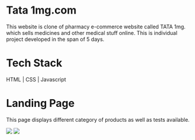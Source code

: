 <h1>Tata 1mg.com</h1>
This website is clone of pharmacy e-commerce website called TATA 1mg. which sells medicines and other medical stuff online. This is individual project developed in the span of 5 days.

<h1>Tech Stack</h1>
<p>HTML | CSS | Javascript</p>
<h1>Landing Page</h1>
<p>This page displays different category of products as well as tests available.</p>
<img src="https://64.media.tumblr.com/9229854884bf09200ec780d1462a18fa/9aee88f4990fc4a5-30/s1280x1920/ad303277aa7a9840fcb7c8c49c8317b3f3c94b24.pnj"/>
<img src="https://64.media.tumblr.com/8b715bd2ca39400dcfb6106c69445bfd/c32fc792b846c932-b8/s1280x1920/8ab1e673ffefe7a3a9798ecd92b5f3cbc9071243.pnj"/>

